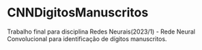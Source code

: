# CNNDigitosManuscritos
Trabalho final para disciplina Redes Neurais(2023/1) - Rede Neural Convolucional para identificação de dígitos manuscritos. 

